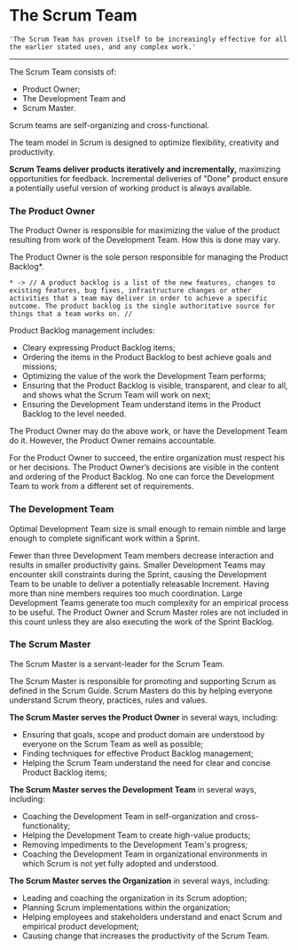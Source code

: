 # The Scrum Team

    'The Scrum Team has proven itself to be increasingly effective for all the earlier stated uses, and any complex work.'

<hr>

The Scrum Team consists of:
- Product Owner;
- The Development Team and
- Scrum Master.

Scrum teams are self-organizing and cross-functional.

The team model in Scrum is designed to optimize flexibility, creativity and productivity.


<b>Scrum Teams deliver products iteratively and incrementally,</b> maximizing opportunities for feedback. Incremental deliveries of "Done" product ensure a potentially useful version of working product is always available.

### The Product Owner

The Product Owner is responsible for maximizing the value of the product resulting from work of the Development Team. How this is done may vary.

The Product Owner is the sole person responsible for managing the Product Backlog*. 

    * -> // A product backlog is a list of the new features, changes to existing features, bug fixes, infrastructure changes or other activities that a team may deliver in order to achieve a specific outcome. The product backlog is the single authoritative source for things that a team works on. //


Product Backlog management includes:

- Cleary expressing Product Backlog items;
- Ordering the items in the Product Backlog to best achieve goals and missions;
- Optimizing the value of the work the Development Team performs;
- Ensuring that the Product Backlog is visible, transparent, and clear to all, and shows what the Scrum Team will work on next;
- Ensuring the Development Team understand items in the Product Backlog to the level needed.

The Product Owner may do the above work, or have the Development Team do it. However, the Product Owner remains accountable.

For the Product Owner to succeed, the entire organization must respect his or her decisions. The Product Owner’s decisions are visible in the content and ordering of the Product Backlog. No one can force the Development Team to work from a different set of requirements.

### The Development Team

Optimal Development Team size is small enough to remain nimble and large enough to complete significant work within a Sprint.

Fewer than three Development Team members decrease interaction and results in smaller productivity gains. Smaller Development Teams may encounter skill constraints during the Sprint, causing the Development Team to be unable to deliver a potentially releasable Increment. Having more than nine members requires too much coordination. Large Development Teams generate too much complexity for an empirical process to be useful. The Product Owner and Scrum Master roles are not included in this count unless they are also executing the work of the Sprint Backlog.

### The Scrum Master

The Scrum Master is a servant-leader for the Scrum Team.


The Scrum Master is responsible for promoting and supporting Scrum as defined in the Scrum Guide. Scrum Masters do this by helping everyone understand Scrum theory, practices, rules and values.

<b>The Scrum Master serves the Product Owner</b> in several ways, including:

- Ensuring that goals, scope and product domain are understood by everyone on the Scrum Team as well as possible;
- Finding techniques for effective Product Backlog management;
- Helping the Scrum Team understand the need for clear and concise Product Backlog items;

<b>The Scrum Master serves the Development Team</b> in several ways, including:

- Coaching the Development Team in self-organization and cross-functionality;
- Helping the Development Team to create high-value products;
- Removing impediments to the Development Team's progress;
- Coaching the Development Team in organizational environments in which Scrum is not yet fully adopted and understood.

<b>The Scrum Master serves the Organization</b> in several ways, including:

- Leading and coaching the organization in its Scrum adoption;
- Planning Scrum implementations within the organization;
- Helping employees and stakeholders understand and enact Scrum and empirical product development;
- Causing change that increases the productivity of the Scrum Team.
